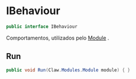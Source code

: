 # IBehaviour
```csharp
public interface IBehaviour
```
Comportamentos, utilizados pelo [Module](/Claw/Modules/Module.md#Module) .<br />
## Run
```csharp
public void Run(Claw.Modules.Module module) { }
```
